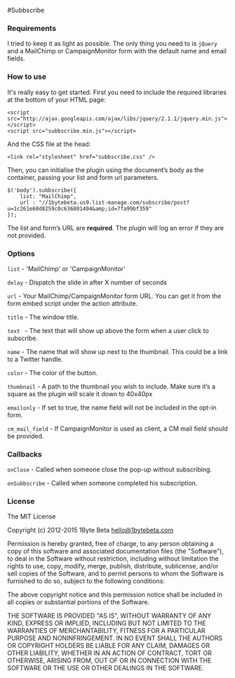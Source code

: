 #Subbscribe

### Requirements

I tried to keep it as light as possible. The only thing you need to is `jQuery` and a MailChimp or CampaignMonitor form with  the default name and email fields.

### How to use

It's really easy to get started. First you need to include the required libraries at the bottom of your HTML page:

```
<script src="http://ajax.googleapis.com/ajax/libs/jquery/2.1.1/jquery.min.js"></script>
<script src="subbscribe.min.js"></script>
```

And the CSS file at the head:

```
<link rel="stylesheet" href="subbscribe.css" />
```

Then, you can initialise the plugin using the document’s body as the container, passing your list and form url parameters.

```
$('body').subbscribe({
    list: "MailChimp",
    url : "//1bytebeta.us9.list-manage.com/subscribe/post?u=1c261e60d8259c0c636801494&amp;id=7fa99bf359"
});
```

The list and form’s URL are **required**. The plugin will log an error if they are not provided.

### Options

`list` - 'MailChimp' or 'CampaignMonitor'

`delay` - Dispatch the slide in after X number of seconds

`url` - Your MailChimp/CampaignMonitor form URL. You can get it from the form embed script under the action attribute.

`title` - The window title.

`text ` - The text that will show up above the form when a user click to subscribe.

`name` - The name that will show up next to the thumbnail. This could be a link to a Twitter handle.

`color` - The color of the button.

`thumbnail` - A path to the thumbnail you wish to include. Make sure it’s a square as the plugin will scale it down to 40x40px

`emailonly` - If set to true, the name field will not be included in the opt-in form.

`cm_mail_field` - If CampaignMonitor is used as client, a CM mail field should be provided.

### Callbacks

`onClose` - Called when someone close the pop-up without subscribing.

`onSubbscribe` - Called when someone completed his subscription.

### License

The MIT License

Copyright (c) 2012-2015 1Byte Beta hello@1bytebeta.com

Permission is hereby granted, free of charge, to any person obtaining a copy of this software and associated documentation files (the "Software"), to deal in the Software without restriction, including without limitation the rights to use, copy, modify, merge, publish, distribute, sublicense, and/or sell copies of the Software, and to permit persons to whom the Software is furnished to do so, subject to the following conditions:

The above copyright notice and this permission notice shall be included in all copies or substantial portions of the Software.

THE SOFTWARE IS PROVIDED "AS IS", WITHOUT WARRANTY OF ANY KIND, EXPRESS OR IMPLIED, INCLUDING BUT NOT LIMITED TO THE WARRANTIES OF MERCHANTABILITY, FITNESS FOR A PARTICULAR PURPOSE AND NONINFRINGEMENT. IN NO EVENT SHALL THE AUTHORS OR COPYRIGHT HOLDERS BE LIABLE FOR ANY CLAIM, DAMAGES OR OTHER LIABILITY, WHETHER IN AN ACTION OF CONTRACT, TORT OR OTHERWISE, ARISING FROM, OUT OF OR IN CONNECTION WITH THE SOFTWARE OR THE USE OR OTHER DEALINGS IN THE SOFTWARE.

